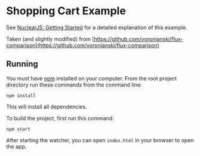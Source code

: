 # Shopping Cart Example

See [NuclearJS: Getting Started](https://optimizely.github.io/nuclear-js/docs/01-getting-started.html) for a detailed explanation of this example.

Taken (and slightly modified) from [https://github.com/voronianski/flux-comparison](https://github.com/voronianski/flux-comparison)

## Running

You must have [npm](https://www.npmjs.org/) installed on your computer.
From the root project directory run these commands from the command line:

`npm install`

This will install all dependencies.

To build the project, first run this command:

`npm start`

After starting the watcher, you can open `index.html` in your browser to
open the app.
